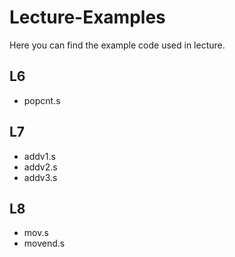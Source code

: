 # Lecture-Examples

Here you can find the example code used in lecture.

## L6

- popcnt.s

## L7

- addv1.s
- addv2.s
- addv3.s

## L8

- mov.s
- movend.s
